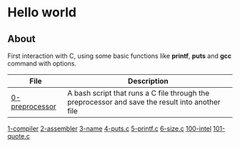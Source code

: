 # Hello world

## About

First interaction with C, using some basic functions like **printf**, **puts** and **gcc** command with options.

File | Description
--- | ---
[0-preprocessor](https://github.com/Jenni-Foued/holbertonschool-low_level_programming/blob/master/0x00-hello_world/0-preprocessor) | A bash script that runs a C file through the preprocessor and save the result into another file
[1-compiler](https://github.com/Jenni-Foued/holbertonschool-low_level_programming/blob/master/0x00-hello_world/1-compiler)
[2-assembler](https://github.com/Jenni-Foued/holbertonschool-low_level_programming/blob/master/0x00-hello_world/2-assmebler)
[3-name](https://github.com/Jenni-Foued/holbertonschool-low_level_programming/blob/master/0x00-hello_world/3-name)
[4-puts.c](https://github.com/Jenni-Foued/holbertonschool-low_level_programming/blob/master/0x00-hello_world/4-puts.c)
[5-printf.c](https://github.com/Jenni-Foued/holbertonschool-low_level_programming/blob/master/0x00-hello_world/5-printf.c)
[6-size.c](https://github.com/Jenni-Foued/holbertonschool-low_level_programming/blob/master/0x00-hello_world/6-size.c)
[100-intel](https://github.com/Jenni-Foued/holbertonschool-low_level_programming/blob/master/0x00-hello_world/100-intel)
[101-quote.c](https://github.com/Jenni-Foued/holbertonschool-low_level_programming/blob/master/0x00-hello_world/101-quote.c)

